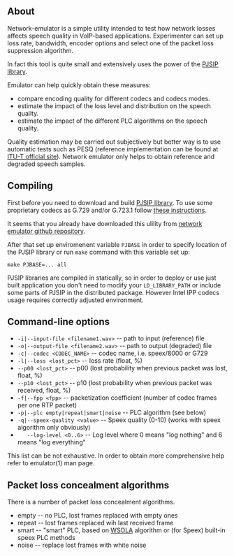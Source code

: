 About
-------
Network-emulator is a simple utility intended to test how network losses
affects speech quality in VoIP-based applications. Experimenter can set up loss
rate, bandwidth, encoder options and select one of the packet loss suppression
algorithm.

In fact this tool is quite small and extensively uses the power of the [PJSIP
library][1].

Emulator can help quickly obtain these measures:

 - compare encoding quality for different codecs and codecs modes.
 - estimate the impact of the loss level and distribution on the speech
   quality.
 - estimate the impact of the different PLC algorithms on the speech quality.

Quality estimation may be carried out subjectively but better way is to use
automatic tests such as PESQ (reference implementation can be found at [ITU-T
official site][0]). Network emulator only helps to obtain reference and
degraded speech samples.

Compiling
-----------

First before you need to download and build [PJSIP library][1]. To use some
proprietary codecs as G.729 and/or G.723.1 follow [these instructions][2].

It seems that you already have downloaded this ulility from [network emulator
github repository][3].

After that set up enviromenent variable `PJBASE` in order to specify location of
the PJSIP library or run `make` command with this variable set up:

    make PJBASE=... all

PJSIP libraries are compiled in statically, so in order to deploy or use just
built application you don't need to modify your `LD_LIBRARY_PATH` or include
some parts of PJSIP in the distributed package. However Intel IPP codecs usage
requires correctly adjusted environment.

Command-line options
-----------------------

 - `-i|--input-file <filename1.wav>` -- path to input (reference) file
 - `-o|--output-file <filename2.wav>` -- path to output (degraded) file
 - `-c|--codec <CODEC_NAME>` -- codec name, i.e. speex/8000  or G729
 - `-l|--loss <lost_pct>` -- loss rate (float, %)
 - `--p00 <lost_pct>` -- p00 (lost probability when previous packet was lost, float, %)
 - `--p10 <lost_pct>` -- p10 (lost probability when previous packet was received, float, %)
 - `-f|--fpp <fpp>` -- packetization coefficient (number of codec frames per one RTP packet)
 - `-p|--plc empty|repeat|smart|noise` -- PLC algorithm (see below)
 - `-q|--speex-quality <value>` -- Speex quality (0-10) (works with speex algorithm only obviously)
 - `   --log-level <0..6>` -- Log level where 0 means "log nothing" and 6 means  "log everything"

This list can be not exhaustive.  In order to obtain more comprehensive help
refer to emulator(1) man page.


Packet loss concealment algorithms
------------------------------------

There is a number of packet loss concealment algorithms.

 - empty -- no PLC, lost frames replaced with empty ones
 - repeat -- lost frames replaced wih last received frame
 - smart -- "smart" PLC, based on [WSOLA][4] algorithm or (for Speex) built-in
 speex PLC methods
 - noise -- replace lost frames with white noise

[0]: http://www.itu.int/rec/T-REC-P.862/en "PESQ"
[1]: http://www.pjsip.org
[2]: http://trac.pjsip.org/repos/wiki/Intel_IPP_Codecs "Using Intel IPP with PJMEDIA"
[3]: http://github.com/imankulov/network-emulator/tarball/master "Network emulator tarball"
[4]: http://www.pjsip.org/pjmedia/docs/html/group__PJMED__WSOLA.htm "WSOLA"
